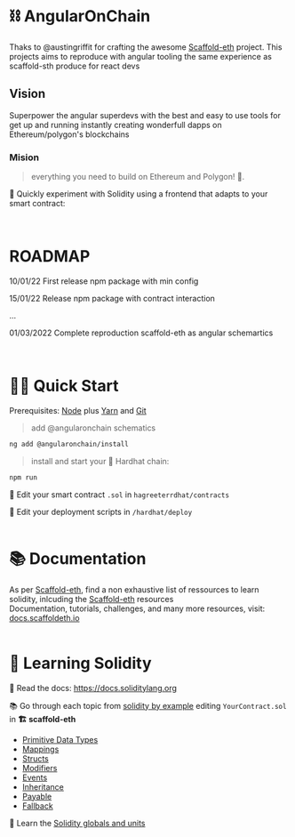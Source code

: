 # ⛓️  AngularOnChain

Thaks to  @austingriffit for crafting the awesome [Scaffold-eth](https://github.com/scaffold-eth/scaffold-eth) project. This projects aims to reproduce with angular tooling the same experience as scaffold-sth produce for react devs

## Vision

Superpower the angular superdevs with the best and easy to use tools for get up and running instantly creating wonderfull dapps on Ethereum/polygon's blockchains

### Mision

> everything you need to build on Ethereum and Polygon! 🚀.

🧪 Quickly experiment with Solidity using a frontend that adapts to your smart contract:  

&nbsp; 
# ROADMAP

10/01/22 First release npm package with min config

15/01/22 Release npm package with contract interaction

...

01/03/2022 Complete reproduction scaffold-eth as angular schemartics  

 &nbsp; 


# 🏄‍♂️ Quick Start

Prerequisites: [Node](https://nodejs.org/en/download/) plus [Yarn](https://classic.yarnpkg.com/en/docs/install/) and [Git](https://git-scm.com/downloads)

> add @angularonchain schematics 

```bash
ng add @angularonchain/install 
```

> install and start your 👷‍ Hardhat chain:

```bash
npm run 
```


🔏 Edit your smart contract `.sol` in `hagreeterrdhat/contracts`


💼 Edit your deployment scripts in `/hardhat/deploy`  
 &nbsp;  


# 📚 Documentation

As per [Scaffold-eth](https://github.com/scaffold-eth/scaffold-eth), find a non exhaustive list of ressources to learn solidity, inlcuding the [Scaffold-eth](https://github.com/scaffold-eth/scaffold-eth) resources  
Documentation, tutorials, challenges, and many more resources, visit: [docs.scaffoldeth.io](https://docs.scaffoldeth.io)  
 &nbsp; 

# 🔭 Learning Solidity

📕 Read the docs: https://docs.soliditylang.org

📚 Go through each topic from [solidity by example](https://solidity-by-example.org) editing `YourContract.sol` in **🏗 scaffold-eth**

- [Primitive Data Types](https://solidity-by-example.org/primitives/)
- [Mappings](https://solidity-by-example.org/mapping/)
- [Structs](https://solidity-by-example.org/structs/)
- [Modifiers](https://solidity-by-example.org/function-modifier/)
- [Events](https://solidity-by-example.org/events/)
- [Inheritance](https://solidity-by-example.org/inheritance/)
- [Payable](https://solidity-by-example.org/payable/)
- [Fallback](https://solidity-by-example.org/fallback/)

📧 Learn the [Solidity globals and units](https://solidity.readthedocs.io/en/v0.6.6/units-and-global-variables.html)
